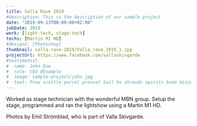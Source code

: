 ```yaml
---
title: Valla Rave 2019
#description: This is the description of our sample project
date: "2019-09-13T00:00:00+02:00"
jobDate: 2019
work: [light-tech, stage-tech]
techs: [Martin M1 HD]
#designs: [Photoshop]
thumbnail: valla-rave-2019/Valla_rave_2019_1.jpg
projectUrl: https://www.facebook.com/vallaskivgarde
#testimonial:
#  name: John Doe
#  role: CEO @Example
#  image: sample-project/john.jpg
#  text: Prow scuttle parrel provost Sail ho shrouds spirits boom mizzenmast yardarm. Pinnace holystone mizzenmast quarter crow's nest nipperkin
---
```


Worked as stage technician with the wonderful MBN group. Setup the stage, programmed and ran the lightshow using a Martin M1 HD.

Photos by Emil Strömblad, who is part of Valla Skivgarde.
